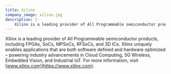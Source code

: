```yaml
---
title: Xilinx
company_image: xilinx.jpg
description: |-
    Xilinx is a leading provider of All Programmable semiconductor products, including FPGAs, SoCs, MPSoCs, RFSoCs, and 3D ICs.
---
```

Xilinx is a leading provider of All Programmable semiconductor products, including FPGAs, SoCs, MPSoCs, RFSoCs, and 3D ICs. Xilinx uniquely enables applications that are both software defined and hardware optimized – powering industry advancements in Cloud Computing, 5G Wireless, Embedded Vision, and Industrial IoT. For more information, visit [www.xilinx.com](https://www.xilinx.com).
